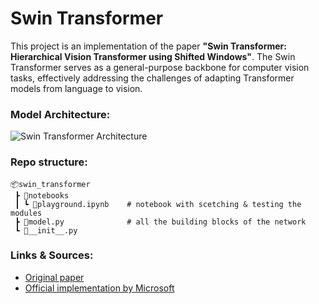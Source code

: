 # Swin Transformer

This project is an implementation of the paper **"Swin Transformer: Hierarchical Vision Transformer using Shifted Windows"**. The Swin Transformer serves as a general-purpose backbone for computer vision tasks, effectively addressing the challenges of adapting Transformer models from language to vision.

### Model Architecture:

![Swin Transformer Architecture](https://amaarora.github.io/images/swin-transformer.png)

### Repo structure:

```
📦swin_transformer
 ┣ 📂notebooks
 ┃ ┗ 📜playground.ipynb    # notebook with scetching & testing the modules 
 ┣ 📜model.py              # all the building blocks of the network
 ┗ 📜__init__.py
 ```

### Links & Sources:

* [Original paper](https://arxiv.org/abs/2103.14030)
* [Official implementation by Microsoft](https://github.com/microsoft/Swin-Transformer)
